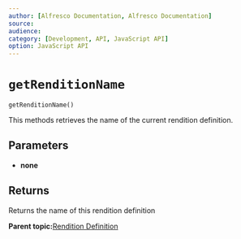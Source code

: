 ```yaml
---
author: [Alfresco Documentation, Alfresco Documentation]
source: 
audience: 
category: [Development, API, JavaScript API]
option: JavaScript API
---
```


# `getRenditionName`

`getRenditionName()`

This methods retrieves the name of the current rendition definition.

## Parameters

-   **none**

## Returns

Returns the name of this rendition definition

**Parent topic:**[Rendition Definition](../references/API-JS-RenditionDefinition.md)

